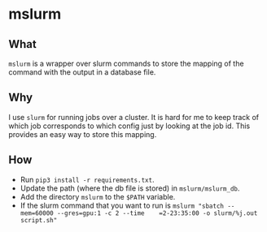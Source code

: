 # mslurm

## What 

`mslurm` is a wrapper over slurm commands to store the mapping of the command with the output in a database file.

## Why

I use `slurm` for running jobs over a cluster. It is hard for me to keep track of which job corresponds to which config just by looking at the job id. This provides an easy way to store this mapping.

## How

* Run `pip3 install -r requirements.txt`.
* Update the path (where the db file is stored) in `mslurm/mslurm_db`. 
* Add the directory `mslurm` to the `$PATH` variable.
* If the slurm command that you want to run is `mslurm "sbatch --mem=60000 --gres=gpu:1 -c 2 --time    =2-23:35:00 -o slurm/%j.out script.sh"`
